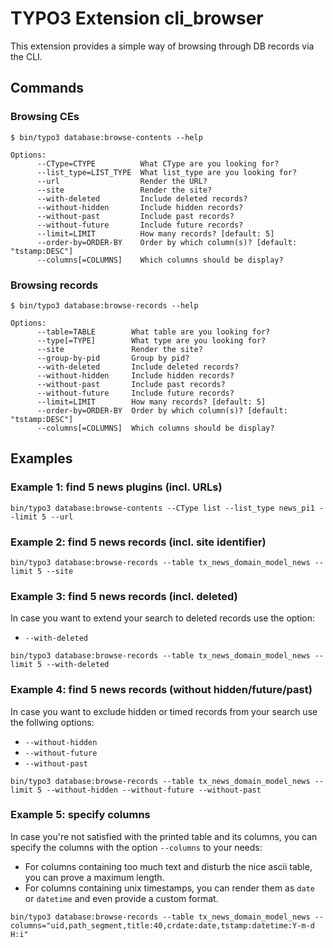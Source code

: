 # TYPO3 Extension cli\_browser

This extension provides a simple way of browsing through DB records via the CLI.

## Commands

### Browsing CEs

```
$ bin/typo3 database:browse-contents --help

Options:
      --CType=CTYPE          What CType are you looking for?
      --list_type=LIST_TYPE  What list_type are you looking for?
      --url                  Render the URL?
      --site                 Render the site?
      --with-deleted         Include deleted records?
      --without-hidden       Include hidden records?
      --without-past         Include past records?
      --without-future       Include future records?
      --limit=LIMIT          How many records? [default: 5]
      --order-by=ORDER-BY    Order by which column(s)? [default: "tstamp:DESC"]
      --columns[=COLUMNS]    Which columns should be display?
```

### Browsing records

```
$ bin/typo3 database:browse-records --help

Options:
      --table=TABLE        What table are you looking for?
      --type[=TYPE]        What type are you looking for?
      --site               Render the site?
      --group-by-pid       Group by pid?
      --with-deleted       Include deleted records?
      --without-hidden     Include hidden records?
      --without-past       Include past records?
      --without-future     Include future records?
      --limit=LIMIT        How many records? [default: 5]
      --order-by=ORDER-BY  Order by which column(s)? [default: "tstamp:DESC"]
      --columns[=COLUMNS]  Which columns should be display?
```

## Examples

### Example 1: find 5 news plugins (incl. URLs)

```
bin/typo3 database:browse-contents --CType list --list_type news_pi1 --limit 5 --url
```

### Example 2: find 5 news records (incl. site identifier)

```
bin/typo3 database:browse-records --table tx_news_domain_model_news --limit 5 --site
```

### Example 3: find 5 news records (incl. deleted)

In case you want to extend your search to deleted records use the option:

* `--with-deleted`

```
bin/typo3 database:browse-records --table tx_news_domain_model_news --limit 5 --with-deleted
```

### Example 4: find 5 news records (without hidden/future/past)

In case you want to exclude hidden or timed records from your search use the follwing options:

* `--without-hidden`
* `--without-future`
* `--without-past`

```
bin/typo3 database:browse-records --table tx_news_domain_model_news --limit 5 --without-hidden --without-future --without-past
```

### Example 5: specify columns

In case you're not satisfied with the printed table and its columns, you can specify the columns with the option `--columns` to your needs:

* For columns containing too much text and disturb the nice ascii table, you can prove a maximum length.
* For columns containing unix timestamps, you can render them as `date` or `datetime` and even provide a custom format.

```
bin/typo3 database:browse-records --table tx_news_domain_model_news --columns="uid,path_segment,title:40,crdate:date,tstamp:datetime:Y-m-d H:i"
```
